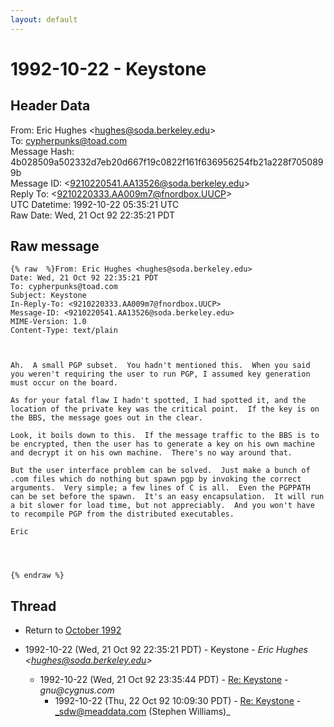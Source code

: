 ```yaml
---
layout: default
---
```


# 1992-10-22 - Keystone

## Header Data

From: Eric Hughes \<hughes@soda.berkeley.edu\><br>
To: cypherpunks@toad.com<br>
Message Hash: 4b028509a502332d7eb20d667f19c0822f161f636956254fb21a228f7050899b<br>
Message ID: \<9210220541.AA13526@soda.berkeley.edu\><br>
Reply To: \<9210220333.AA009m7@fnordbox.UUCP\><br>
UTC Datetime: 1992-10-22 05:35:21 UTC<br>
Raw Date: Wed, 21 Oct 92 22:35:21 PDT<br>

## Raw message

```
{% raw  %}From: Eric Hughes <hughes@soda.berkeley.edu>
Date: Wed, 21 Oct 92 22:35:21 PDT
To: cypherpunks@toad.com
Subject: Keystone
In-Reply-To: <9210220333.AA009m7@fnordbox.UUCP>
Message-ID: <9210220541.AA13526@soda.berkeley.edu>
MIME-Version: 1.0
Content-Type: text/plain



Ah.  A small PGP subset.  You hadn't mentioned this.  When you said
you weren't requiring the user to run PGP, I assumed key generation
must occur on the board.

As for your fatal flaw I hadn't spotted, I had spotted it, and the
location of the private key was the critical point.  If the key is on
the BBS, the message goes out in the clear.

Look, it boils down to this.  If the message traffic to the BBS is to
be encrypted, then the user has to generate a key on his own machine
and decrypt it on his own machine.  There's no way around that.

But the user interface problem can be solved.  Just make a bunch of
.com files which do nothing but spawn pgp by invoking the correct
arguments.  Very simple; a few lines of C is all.  Even the PGPPATH
can be set before the spawn.  It's an easy encapsulation.  It will run
a bit slower for load time, but not appreciably.  And you won't have
to recompile PGP from the distributed executables.

Eric




{% endraw %}
```

## Thread

+ Return to [October 1992](/years/1992/10)

+ 1992-10-22 (Wed, 21 Oct 92 22:35:21 PDT) - Keystone - _Eric Hughes \<hughes@soda.berkeley.edu\>_
  + 1992-10-22 (Wed, 21 Oct 92 23:35:44 PDT) - [Re: Keystone](/years/1992/10/fb6cd513252375d40032e5c92dc6f0e2a944525554d20788331d097d9233143d) - _gnu@cygnus.com_
    + 1992-10-22 (Thu, 22 Oct 92 10:09:30 PDT) - [Re: Keystone](/years/1992/10/2414b4e9749952e702f40e3ab08b5c8c4f13ba6c41f4fd2ddcc01ba85e3079c8) - _sdw@meaddata.com (Stephen Williams)_

